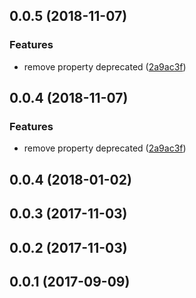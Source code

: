 <a name="0.0.5"></a>
## 0.0.5 (2018-11-07)


### Features

* remove property deprecated ([2a9ac3f](https://github.com/devsquad-tech/tslint-rules/commit/2a9ac3f))



<a name="0.0.4"></a>
## 0.0.4 (2018-11-07)


### Features

* remove property deprecated ([2a9ac3f](https://github.com/devsquad-tech/tslint-rules/commit/2a9ac3f))



<a name="0.0.4"></a>
## 0.0.4 (2018-01-02)



<a name="0.0.3"></a>
## 0.0.3 (2017-11-03)


<a name="0.0.2"></a>
## 0.0.2 (2017-11-03)


<a name="0.0.1"></a>
## 0.0.1 (2017-09-09)



